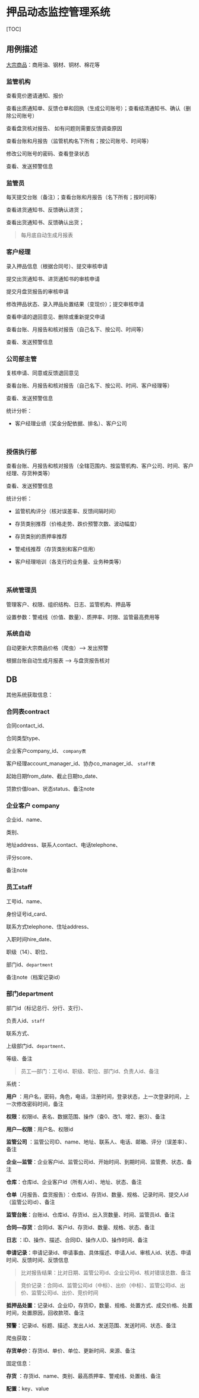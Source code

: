 # 押品动态监控管理系统

[TOC]

## 用例描述

[大宗商品](http://index.mysteel.com/xpic/detail.ms?tabName=pugang)：商用油、钢材、铜材、棉花等



### 监管机构

查看竞价邀请通知、报价

查看出质通知单、反馈仓单和回执（生成公司账号）；查看结清通知书、确认（删除公司账号）

查看盘货核对报告、 如有问题则需要反馈调查原因

查看台账和月报告（监管机构名下所有；按公司账号、时间等）

修改公司账号的密码、查看登录状态

查看、发送预警信息



### 监管员

每天提交台账（备注）；查看台账和月报告（名下所有；按时间等）

查看进货通知书、反馈确认进货；

查看出货通知书、反馈确认出货；

> 每月底自动生成月报表



### 客户经理

录入押品信息（根据合同号）、提交审核申请

提交出货通知书、进货通知书的审核申请

提交月盘货报告的审核申请

修改押品状态、录入押品处置结果（变现价）；提交审核申请

查看申请的退回意见、删除或重新提交申请

查看台账、月报告和核对报告（自己名下、按公司、时间等）

查看、发送预警信息



### 公司部主管

复核申请、同意或反馈退回意见

查看台账、月报告和核对报告（自己名下、按公司、时间、客户经理等）

查看、发送预警信息

统计分析：

- 客户经理业绩（奖金分配依据、排名）、客户公司

  ​

### 授信执行部

查看台账、月报告和核对报告（全辖范围内、按监管机构、客户公司、时间、客户经理、存货种类等）

查看、发送预警信息

统计分析：

- 监管机构评分（核对误差率、反馈间隔时间）

- 存货类别推荐（价格走势、跌价预警次数、波动幅度）

- 存货类别的质押率推荐

- 警戒线推荐（存货类别和客户信用）

- 客户经理培训（各支行的业务量、业务种类等）

  ​

### 系统管理员

管理客户、权限、组织结构、日志、监管机构、押品等

设置参数：警戒线（价值、数量）、质押率、时限、监管最高费用等



### 系统自动

自动更新大宗商品价格（爬虫）--> 发出预警

根据台账自动生成月报表 --> 与盘货报告核对



## DB

其他系统获取信息：

### 合同表contract  

合同contact_id、 

合同类型type、

企业客户company_id、    `company表`

客户经理account_manager_id、协办co_manager_id、    `staff表`

起始日期from_date、截止日期to_date、

贷款价值loan、状态status、备注note



### 企业客户 company

企业id、name、

类别、

地址address、联系人contact、电话telephone、

评分score、

备注note



### 员工staff

工号id、name、

身份证号id_card、

联系方式telephone、住址address、

入职时间hire_date、

职级（14）、职位、

部门id、`department`

备注note（档案记录id）



### 部门department

部门id（标记总行、分行、支行）、

负责人id、`staff`

联系方式、

上级部门id、`department`、

等级、备注



> 员工—部门：工号id、职级、职位、部门id、负责人id、备注



系统：

**用户** ：用户名，密码，角色，电话，注册时间，登录状态，上一次登录时间，上一次修改密码时间，备注

**权限**：权限id、表名、数据范围、操作（查0、改1、增2、删3）、备注

**用户—权限**：用户名、权限id

**监管公司** ：监管公司ID、name、地址、联系人、电话、邮箱、评分（误差率）、备注

**企业—监管**：企业客户id、监管公司id、开始时间、到期时间、监管费、状态、备注

**仓库**：仓库id、企业客户id（所有人id）、地址、状态、备注

**仓单**（月报告、盘货报告）：仓库id、存货id、数量、规格、记录时间、提交人id（监管公司id）、备注

**监管台账**：台账id、仓库id、存货id、出入货数量、时间、监管员id、备注

**合同—存货**：合同id、客户id、存货id、数量、规格、状态、备注

**日志** ：ID、操作、描述、合同ID、操作人ID、操作时间、备注

**申请记录**：申请记录id、申请事由、具体描述、申请人id、审核人id、状态、申请时间、反馈时间、反馈信息

> 比对报告结果：比对日期、监管公司id、企业公司id、核对错误总数、备注

> 竞价记录：合同id、监管公司id（中标）、出价（中标）、监管公司id、出价、监管公司id、出价、竞价时间

**抵押品处置**：记录id、企业ID，存货ID，数量、规格、处置方式、成交价格、处置时间，处置原因，回收款项、备注

**预警**：记录id、标题、描述、发出人id、发送范围、发送时间、状态、备注



爬虫获取：

**存货单价**：存货id、单价、单位、更新时间、来源、备注



固定信息：

**存货** ：存货id、name、类别、最高质押率、警戒线、处置线、备注

**配置**：key、value

